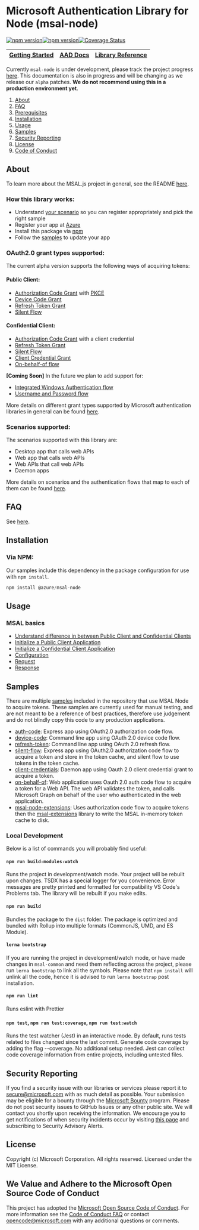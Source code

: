 # Microsoft Authentication Library for Node (msal-node)

[![npm version](https://img.shields.io/npm/v/@azure/msal-node.svg?style=flat)](https://www.npmjs.com/package/@azure/msal-node/)[![npm version](https://img.shields.io/npm/dm/@azure/msal-node.svg)](https://nodei.co/npm/@azure/msal-node/)[![Coverage Status](https://coveralls.io/repos/github/AzureAD/microsoft-authentication-library-for-js/badge.svg?branch=dev)](https://coveralls.io/github/AzureAD/microsoft-authentication-library-for-js?branch=dev)

| <a href="https://docs.microsoft.com/azure/active-directory/develop/guidedsetups/active-directory-javascriptspa" target="_blank">Getting Started</a> | <a href="https://aka.ms/aaddevv2" target="_blank">AAD Docs</a> | <a href="https://azuread.github.io/microsoft-authentication-library-for-js/ref/msal-node/" target="_blank">Library Reference</a> |
| --- | --- | --- |

Currently `msal-node` is under development, please track the project progress [here](https://github.com/AzureAD/microsoft-authentication-library-for-js/projects/4). This documentation is also in progress and will be changing as we release our `alpha` patches. **We do not recommend using this in a production environment yet**.

1. [About](#about)
1. [FAQ](#faq)
1. [Prerequisites](#prerequisites)
1. [Installation](#installation)
1. [Usage](#usage)
1. [Samples](#samples)
1. [Security Reporting](#security-reporting)
1. [License](#license)
1. [Code of Conduct](#we-value-and-adhere-to-the-microsoft-open-source-code-of-conduct)

## About

To learn more about the MSAL.js project in general, see the README [here](/../../).

### How this library works:

- Understand [your scenario](https://docs.microsoft.com/en-us/azure/active-directory/develop/authentication-flows-app-scenarios) so you can register appropriately and pick the right sample 
- Register your app at [Azure](https://docs.microsoft.com/en-us/graph/auth-register-app-v2)
- Install this package via [npm](#installation)
- Follow the [samples](#samples) to update your app

### OAuth2.0 grant types supported:

The current alpha version supports the following ways of acquiring tokens:

#### Public Client: 
- [Authorization Code Grant](https://oauth.net/2/grant-types/authorization-code/) with [PKCE](https://oauth.net/2/pkce/) 
- [Device Code Grant](https://oauth.net/2/grant-types/device-code/)
- [Refresh Token Grant](https://oauth.net/2/grant-types/refresh-token/)
- [Silent Flow](https://docs.microsoft.com/en-us/azure/active-directory/develop/msal-acquire-cache-tokens#acquiring-tokens-silently-from-the-cache)

#### Confidential Client: 
- [Authorization Code Grant](https://oauth.net/2/grant-types/authorization-code/) with a client credential
- [Refresh Token Grant](https://oauth.net/2/grant-types/refresh-token/)
- [Silent Flow](https://docs.microsoft.com/en-us/azure/active-directory/develop/msal-acquire-cache-tokens#acquiring-tokens-silently-from-the-cache)
- [Client Credential Grant](https://oauth.net/2/grant-types/client-credentials/)
- [On-behalf-of flow](https://docs.microsoft.com/en-us/azure/active-directory/develop/v2-oauth2-on-behalf-of-flow)

**[Coming Soon]** In the future we plan to add support for:
- [Integrated Windows Authentication flow](https://docs.microsoft.com/en-us/azure/active-directory/develop/msal-authentication-flows#integrated-windows-authentication)
- [Username and Password flow](https://docs.microsoft.com/en-us/azure/active-directory/develop/msal-authentication-flows#usernamepassword)

More details on different grant types supported by Microsoft authentication libraries in general can be found [here](https://docs.microsoft.com/en-us/azure/active-directory/develop/msal-authentication-flows).

### Scenarios supported:

The scenarios supported with this library are:
- Desktop app that calls web APIs
- Web app that calls web APIs 
- Web APIs that call web APIs 
- Daemon apps 

More details on scenarios and the authentication flows that map to each of them can be found [here](https://docs.microsoft.com/en-us/azure/active-directory/develop/authentication-flows-app-scenarios).

## FAQ

See [here](https://github.com/AzureAD/microsoft-authentication-library-for-js/blob/dev/lib/msal-node/docs/faq.md).

## Installation

### Via NPM:

Our samples include this dependency in the package configuration for use with `npm install`.

```javascript
npm install @azure/msal-node
```
##  Usage

### MSAL basics
- [Understand difference in between Public Client and Confidential Clients](https://docs.microsoft.com/en-us/azure/active-directory/develop/msal-client-applications)
- [Initialize a Public Client Application](https://github.com/AzureAD/microsoft-authentication-library-for-js/blob/dev/lib/msal-node/docs/initialize-public-client-application.md)
- [Initialize a Confidential Client Application](https://github.com/AzureAD/microsoft-authentication-library-for-js/blob/dev/lib/msal-node/docs/initialize-confidential-client-application.md)
- [Configuration](https://github.com/AzureAD/microsoft-authentication-library-for-js/blob/dev/lib/msal-node/docs/configuration.md)
- [Request](https://github.com/AzureAD/microsoft-authentication-library-for-js/blob/dev/lib/msal-common/docs/request.md)
- [Response](https://github.com/AzureAD/microsoft-authentication-library-for-js/blob/dev/lib/msal-common/docs/response.md)

## Samples
There are multiple [samples](https://github.com/AzureAD/microsoft-authentication-library-for-js/blob/dev/samples/msal-node-samples) included in the repository that use MSAL Node to acquire tokens. These samples are currently used for manual testing, and are not meant to be a reference of best practices, therefore use judgement and do not blindly copy this code to any production applications.

- [auth-code](https://github.com/AzureAD/microsoft-authentication-library-for-js/blob/dev/samples/msal-node-samples/auth-code): Express app using OAuth2.0 authorization code flow.
- [device-code](https://github.com/AzureAD/microsoft-authentication-library-for-js/blob/dev/samples/msal-node-samples/device-code): Command line app using OAuth 2.0 device code flow.
- [refresh-token](https://github.com/AzureAD/microsoft-authentication-library-for-js/blob/dev/samples/msal-node-samples/refresh-token): Command line app using OAuth 2.0 refresh flow.
- [silent-flow](https://github.com/AzureAD/microsoft-authentication-library-for-js/blob/dev/samples/msal-node-samples/silent-flow): Express app using OAuth2.0 authorization code flow to acquire a token and store in the token cache, and silent flow to use tokens in the token cache.
- [client-credentials](https://github.com/AzureAD/microsoft-authentication-library-for-js/tree/dev/samples/msal-node-samples/client-credentials): Daemon app using Oauth 2.0 client credential grant to acquire a token. 
- [on-behalf-of](https://github.com/AzureAD/microsoft-authentication-library-for-js/tree/dev/samples/msal-node-samples/on-behalf-of): Web application uses Oauth 2.0 auth code flow to acquire a token for a Web API. The web API validates the token, and calls Microsoft Graph on behalf of the user who authenticated in the web application.
- [msal-node-extensions](https://github.com/AzureAD/microsoft-authentication-library-for-js/tree/dev/samples/msal-node-extensions): Uses authorization code flow to acquire tokens then the [msal-extensions](https://github.com/AzureAD/microsoft-authentication-library-for-js/tree/dev/extensions/msal-node-extensions) library to write the MSAL in-memory token cache to disk.

### Local Development
Below is a list of commands you will probably find useful:

#### `npm run build:modules:watch`
Runs the project in development/watch mode. Your project will be rebuilt upon changes. TSDX has a special logger for you convenience. Error messages are pretty printed and formatted for compatibility VS Code's Problems tab. The library will be rebuilt if you make edits.

#### `npm run build`
Bundles the package to the `dist` folder.
The package is optimized and bundled with Rollup into multiple formats (CommonJS, UMD, and ES Module).

#### `lerna bootstrap`
If you are running the project in development/watch mode, or have made changes in `msal-common` and need them reflecting across the project, please run `lerna bootstrap` to link all the symbols. Please note that `npm install` will unlink all the code, hence it is advised to run `lerna bootstrap` post installation.

#### `npm run lint`
Runs eslint with Prettier

#### `npm test`, `npm run test:coverage`, `npm run test:watch`
Runs the test watcher (Jest) in an interactive mode.
By default, runs tests related to files changed since the last commit.
Generate code coverage by adding the flag --coverage. No additional setup needed. Jest can collect code coverage information from entire projects, including untested files.

## Security Reporting

If you find a security issue with our libraries or services please report it to [secure@microsoft.com](mailto:secure@microsoft.com) with as much detail as possible. Your submission may be eligible for a bounty through the [Microsoft Bounty](http://aka.ms/bugbounty) program. Please do not post security issues to GitHub Issues or any other public site. We will contact you shortly upon receiving the information. We encourage you to get notifications of when security incidents occur by visiting [this page](https://technet.microsoft.com/security/dd252948) and subscribing to Security Advisory Alerts.

## License

Copyright (c) Microsoft Corporation.  All rights reserved. Licensed under the MIT License.

## We Value and Adhere to the Microsoft Open Source Code of Conduct

This project has adopted the [Microsoft Open Source Code of Conduct](https://opensource.microsoft.com/codeofconduct/). For more information see the [Code of Conduct FAQ](https://opensource.microsoft.com/codeofconduct/faq/) or contact [opencode@microsoft.com](mailto:opencode@microsoft.com) with any additional questions or comments.

